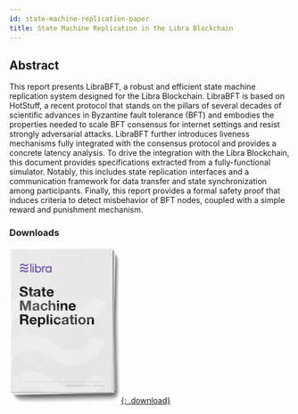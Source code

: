 ```yaml
---
id: state-machine-replication-paper
title: State Machine Replication in the Libra Blockchain
---
```


<!-- hide the table of contents --><style>.toc-headings {display: none !important; visibility: hidden !important;}</style>

## Abstract

This report presents LibraBFT, a robust and efficient state machine replication system designed for the Libra Blockchain. LibraBFT is based on HotStuff, a recent protocol that stands on the pillars of several decades of scientific advances in Byzantine fault tolerance (BFT) and embodies the properties needed to scale BFT consensus for internet settings and resist strongly adversarial attacks. LibraBFT further introduces liveness mechanisms fully integrated with the consensus protocol and provides a concrete latency analysis. To drive the integration with the Libra Blockchain, this document provides specifications extracted from a fully-functional simulator. Notably, this includes state replication interfaces and a communication framework for data transfer and state synchronization among participants. Finally, this report provides a formal safety proof that induces criteria to detect misbehavior of BFT nodes, coupled with a simple reward and punishment mechanism.

### Downloads

[![State Machine Replication in the Libra Blockchain PDF Download](assets/illustrations/state-machine-pdf.png){: .download}](assets/papers/libra-consensus-state-machine-replication-in-the-libra-blockchain.pdf)
